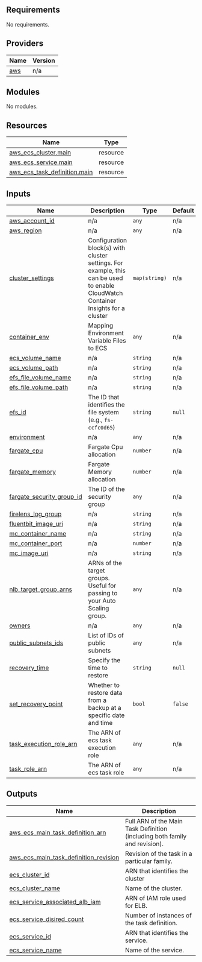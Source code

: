 ## Requirements

No requirements.

## Providers

| Name | Version |
|------|---------|
| <a name="provider_aws"></a> [aws](#provider\_aws) | n/a |

## Modules

No modules.

## Resources

| Name | Type |
|------|------|
| [aws_ecs_cluster.main](https://registry.terraform.io/providers/hashicorp/aws/latest/docs/resources/ecs_cluster) | resource |
| [aws_ecs_service.main](https://registry.terraform.io/providers/hashicorp/aws/latest/docs/resources/ecs_service) | resource |
| [aws_ecs_task_definition.main](https://registry.terraform.io/providers/hashicorp/aws/latest/docs/resources/ecs_task_definition) | resource |

## Inputs

| Name | Description | Type | Default | Required |
|------|-------------|------|---------|:--------:|
| <a name="input_aws_account_id"></a> [aws\_account\_id](#input\_aws\_account\_id) | n/a | `any` | n/a | yes |
| <a name="input_aws_region"></a> [aws\_region](#input\_aws\_region) | n/a | `any` | n/a | yes |
| <a name="input_cluster_settings"></a> [cluster\_settings](#input\_cluster\_settings) | Configuration block(s) with cluster settings. For example, this can be used to enable CloudWatch Container Insights for a cluster | `map(string)` | n/a | yes |
| <a name="input_container_env"></a> [container\_env](#input\_container\_env) | Mapping Environment Variable Files to ECS | `any` | n/a | yes |
| <a name="input_ecs_volume_name"></a> [ecs\_volume\_name](#input\_ecs\_volume\_name) | n/a | `string` | n/a | yes |
| <a name="input_ecs_volume_path"></a> [ecs\_volume\_path](#input\_ecs\_volume\_path) | n/a | `string` | n/a | yes |
| <a name="input_efs_file_volume_name"></a> [efs\_file\_volume\_name](#input\_efs\_file\_volume\_name) | n/a | `string` | n/a | yes |
| <a name="input_efs_file_volume_path"></a> [efs\_file\_volume\_path](#input\_efs\_file\_volume\_path) | n/a | `string` | n/a | yes |
| <a name="input_efs_id"></a> [efs\_id](#input\_efs\_id) | The ID that identifies the file system (e.g., `fs-ccfc0d65`) | `string` | `null` | no |
| <a name="input_environment"></a> [environment](#input\_environment) | n/a | `any` | n/a | yes |
| <a name="input_fargate_cpu"></a> [fargate\_cpu](#input\_fargate\_cpu) | Fargate Cpu allocation | `number` | n/a | yes |
| <a name="input_fargate_memory"></a> [fargate\_memory](#input\_fargate\_memory) | Fargate Memory allocation | `number` | n/a | yes |
| <a name="input_fargate_security_group_id"></a> [fargate\_security\_group\_id](#input\_fargate\_security\_group\_id) | The ID of the security group | `any` | n/a | yes |
| <a name="input_firelens_log_group"></a> [firelens\_log\_group](#input\_firelens\_log\_group) | n/a | `string` | n/a | yes |
| <a name="input_fluentbit_image_uri"></a> [fluentbit\_image\_uri](#input\_fluentbit\_image\_uri) | n/a | `string` | n/a | yes |
| <a name="input_mc_container_name"></a> [mc\_container\_name](#input\_mc\_container\_name) | n/a | `string` | n/a | yes |
| <a name="input_mc_container_port"></a> [mc\_container\_port](#input\_mc\_container\_port) | n/a | `number` | n/a | yes |
| <a name="input_mc_image_uri"></a> [mc\_image\_uri](#input\_mc\_image\_uri) | n/a | `string` | n/a | yes |
| <a name="input_nlb_target_group_arns"></a> [nlb\_target\_group\_arns](#input\_nlb\_target\_group\_arns) | ARNs of the target groups. Useful for passing to your Auto Scaling group. | `any` | n/a | yes |
| <a name="input_owners"></a> [owners](#input\_owners) | n/a | `any` | n/a | yes |
| <a name="input_public_subnets_ids"></a> [public\_subnets\_ids](#input\_public\_subnets\_ids) | List of IDs of public subnets | `any` | n/a | yes |
| <a name="input_recovery_time"></a> [recovery\_time](#input\_recovery\_time) | Specify the time to restore | `string` | `null` | no |
| <a name="input_set_recovery_point"></a> [set\_recovery\_point](#input\_set\_recovery\_point) | Whether to restore data from a backup at a specific date and time | `bool` | `false` | no |
| <a name="input_task_execution_role_arn"></a> [task\_execution\_role\_arn](#input\_task\_execution\_role\_arn) | The ARN of ecs task execution role | `any` | n/a | yes |
| <a name="input_task_role_arn"></a> [task\_role\_arn](#input\_task\_role\_arn) | The ARN of ecs task role | `any` | n/a | yes |

## Outputs

| Name | Description |
|------|-------------|
| <a name="output_aws_ecs_main_task_definition_arn"></a> [aws\_ecs\_main\_task\_definition\_arn](#output\_aws\_ecs\_main\_task\_definition\_arn) | Full ARN of the Main Task Definition (including both family and revision). |
| <a name="output_aws_ecs_main_task_definition_revision"></a> [aws\_ecs\_main\_task\_definition\_revision](#output\_aws\_ecs\_main\_task\_definition\_revision) | Revision of the task in a particular family. |
| <a name="output_ecs_cluster_id"></a> [ecs\_cluster\_id](#output\_ecs\_cluster\_id) | ARN that identifies the cluster |
| <a name="output_ecs_cluster_name"></a> [ecs\_cluster\_name](#output\_ecs\_cluster\_name) | Name of the cluster. |
| <a name="output_ecs_service_associated_alb_iam"></a> [ecs\_service\_associated\_alb\_iam](#output\_ecs\_service\_associated\_alb\_iam) | ARN of IAM role used for ELB. |
| <a name="output_ecs_service_disired_count"></a> [ecs\_service\_disired\_count](#output\_ecs\_service\_disired\_count) | Number of instances of the task definition. |
| <a name="output_ecs_service_id"></a> [ecs\_service\_id](#output\_ecs\_service\_id) | ARN that identifies the service. |
| <a name="output_ecs_service_name"></a> [ecs\_service\_name](#output\_ecs\_service\_name) | Name of the service. |
